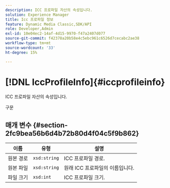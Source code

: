 ```yaml
---
description: ICC 프로파일 자산의 속성입니다.
solution: Experience Manager
title: Icc 프로파일 정보
feature: Dynamic Media Classic,SDK/API
role: Developer,Admin
exl-id: 10e04ec2-14af-4d15-9970-f47a2407d077
source-git-commit: f42378a20b58e4c5ebc961c6526d7cecabc2ae38
workflow-type: tm+mt
source-wordcount: '33'
ht-degree: 15%

---
```


# [!DNL IccProfileInfo]{#iccprofileinfo}

ICC 프로파일 자산의 속성입니다.

구문

## 매개 변수 {#section-2fc9bea56b6d4b72b80d4f04c5f9b862}

| 이름 | 유형 | 설명 |
|---|---|---|
| 원본 경로 | `xsd:string` | ICC 프로파일 경로. |
| 원본 파일 | `xsd:string` | 원래 ICC 프로파일의 이름입니다. |
| 파일 크기 | `xsd:int` | ICC 프로파일 크기. |
